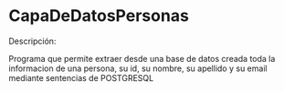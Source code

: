 # CapaDeDatosPersonas

Descripción:

Programa que permite extraer desde una base de datos creada toda la informacion de una persona, su id, su nombre,
su apellido y su email mediante sentencias de POSTGRESQL
